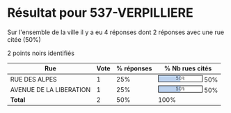 # Résultat pour 537-VERPILLIERE

Sur l'ensemble de la ville il y a eu 4 réponses dont 2 réponses avec une rue citée (50%)

2 points noirs identifiés

| Rue | Vote | % réponses | % Nb rues cités|
|-----|------|------------|----------------|
| RUE DES ALPES | 1 | 25% | <img src="../../img/bar_50.gif" />&nbsp;50%|
| AVENUE DE LA LIBERATION | 1 | 25% | <img src="../../img/bar_50.gif" />&nbsp;50%|
| **Total** | 2 | 50% | 100%|
